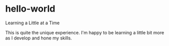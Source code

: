 # hello-world
Learning a Little at a Time

This is quite the unique experience. I'm happy to be learning a little bit more as I develop and hone my skills.
